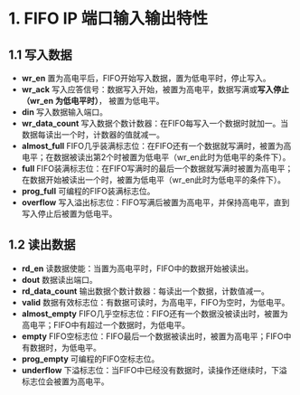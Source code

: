 # 1. FIFO IP 端口输入输出特性
## 1.1 写入数据
- **wr_en** 置为高电平后，FIFO开始写入数据，置为低电平时，停止写入。
- **wr_ack** 写入应答信号：数据写入开始，被置为高电平，数据写满或**写入停止（wr_en 为低电平时）**， 被置为低电平。
- **din** 写入数据输入端口。
- **wr_data_count** 写入数据个数计数器：在FIFO每写入一个数据时就加一。当数据每读出一个时，计数器的值就减一。
- **almost_full** FIFO几乎装满标志位：在FIFO还有一个数据就写满时，被置为高电平；在数据被读出第2个时被置为低电平（wr_en此时为低电平的条件下）。
- **full** FIFO装满标志位：在FIFO写满时的最后一个数据就写满时被置为高电平；在数据开始被读出一个时，被置为低电平（wr_en此时为低电平的条件下）。
- **prog_full** 可编程的FIFO装满标志位。
- **overflow** 写入溢出标志位：FIFO写满后被置为高电平，并保持高电平，直到写入停止后被置为低电平。
## 1.2 读出数据
- **rd_en** 读数据使能：当置为高电平时，FIFO中的数据开始被读出。
- **dout** 数据读出端口。
- **rd_data_count** 输出数据个数计数器：每读出一个数据，计数值减一。
- **valid** 数据有效标志位：有数据可读时，为高电平，FIFO为空时，为低电平。
- **almost_empty** FIFO几乎空标志位：FIFO还有一个数据没被读出时，被置为高电平；FIFO中有超过一个数据时，为低电平。
- **empty** FIFO空标志位：FIFO最后一个数据被读出时，被置为高电平；FIFO中有数据时，为低电平。
- **prog_empty** 可编程的FIFO空标志位。
- **underflow** 下溢标志位：当FIFO中已经没有数据时，读操作还继续时，下溢标志位会被置为高电平。
